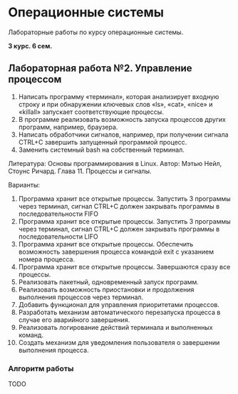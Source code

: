 # Операционные системы
Лабораторные работы по курсу операционные системы.

**3 курс. 6 сем.**

## Лабораторная работа №2. Управление процессом

1. Написать программу «терминал», которая анализирует входную строку и при 
обнаружении ключевых слов «ls», «cat», «nice» и «killall» запускает 
соответствующие процессы.
2. В программе реализовать возможность запуска процессов других программ, 
например, браузера.
3. Написать обработчики сигналов, например, при получении сигнала CTRL+C
завершить запущенный программой процесс.
4. Заменить системный bash на собственный терминал.

Литература: Основы программирования в Linux. Автор: Мэтью Нейл, Стоунс 
Ричард. Глава 11. Процессы и сигналы.

Варианты: 
1. Программа хранит все открытые процессы. Запустить 3 программы через 
терминал, сигнал CTRL+C должен закрывать программы в 
последовательности FIFO
2. Программа хранит все открытые процессы. Запустить 3 программы через 
терминал, сигнал CTRL+C должен закрывать программы в 
последовательности LIFO
3. Программа хранит все открытые процессы. Обеспечить возможность 
завершения процесса командой exit с указанием номера процесса.
4. Программа хранит все открытые процессы. Завершаются сразу все 
процессы.
5. Реализовать пакетный, одновременный запуск программ.
6. Реализовать возможность приостановки и продолжения выполнения 
процессов через терминал.
7. Добавить функционал для управления приоритетами процессов.
8. Разработать механизм автоматического перезапуска процесса в случае 
его аварийного завершения.
9. Реализовать логирование действий терминала и выполненных команд.
10. Создать механизм для уведомления пользователя о завершении 
выполнения процесса.

### Алгоритм работы
TODO
